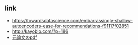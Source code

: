 ## link

- https://towardsdatascience.com/embarrassingly-shallow-autoencoders-ease-for-recommendations-f91117f02851
- http://kayoblo.com/?p=186
- [元論文のpdf](https://arxiv.org/pdf/1905.03375.pdf)
